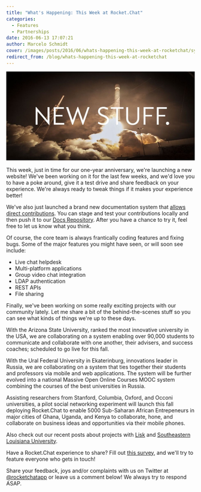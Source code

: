 ```yaml
---
title: "What's Happening: This Week at Rocket.Chat"
categories:
  - Features
  - Partnerships
date: 2016-06-13 17:07:21
author: Marcelo Schmidt
cover: /images/posts/2016/06/whats-happening-this-week-at-rocketchat/sylvester-541440_1920.jpg
redirect_from: /blog/whats-happening-this-week-at-rocketchat
---
```


![](/images/posts/2016/06/whats-happening-this-week-at-rocketchat/RC-BLOG-NEW%20STUFF.jpg?)

This week, just in time for our one-year anniversary, we're launching a new website! We've been working on it for the last few weeks, and we'd love you to have a poke around, give it a test drive and share feedback on your experience. We're always ready to tweak things if it makes your experience better!

We've also just launched a brand new documentation system that [allows direct contributions](https://rocket.chat/docs/contributing/). You can stage and test your contributions locally and then push it to our [Docs Repository](https://github.com/RocketChat/Rocket.Chat.Docs). After you have a chance to try it, feel free to let us know what you think.

Of course, the core team is always frantically coding features and fixing bugs. Some of the major features you might have seen, or will soon see include:

*   Live chat helpdesk
*   Multi-platform applications
*   Group video chat integration
*   LDAP authentication
*   REST APIs
*   File sharing

Finally, we've been working on some really exciting projects with our community lately. Let me share a bit of the behind-the-scenes stuff so you can see what kinds of things we're up to these days.

With the Arizona State University, ranked the most innovative university in the USA, we are collaborating on a system enabling over 90,000 students to communicate and collaborate with one another, their advisers, and success coaches; scheduled to go live for this fall.

With the Ural Federal University in Ekaterinburg, innovations leader in Russia, we are collaborating on a system that ties together their students and professors via mobile and web applications. The system will be further evolved into a national Massive Open Online Courses MOOC system combining the courses of the best universities in Russia.

Assisting researchers from Stanford, Columbia, Oxford, and Occoni universities, a pilot social networking experiment will launch this fall deploying Rocket.Chat to enable 5000 Sub-Saharan African Entrepeneurs in major cities of Ghana, Uganda, and Kenya to collaborate, hone, and collaborate on business ideas and opportunities via their mobile phones.

Also check out our recent posts about projects with [Lisk](http://rocket.chat/blog/rocketchat-helps-lisk-connect-with-their-community) and [Southeastern Louisiana University](http://rocket.chat/blog/rocketchat-accelerates-collaboration-at-southeastern-louisiana-university).

Have a Rocket.Chat experience to share? Fill out [this survey](https://docs.google.com/forms/d/1mgG3LNiAq4w2OkmUUARlhvki7uOPVYIqY4ix5koxoRk/viewform), and we'll try to feature everyone who gets in touch!

Share your feedback, joys and/or complaints with us on Twitter at [@rocketchatapp](http://twitter.com/rocketchatapp) or leave us a comment below! We always try to respond ASAP.
